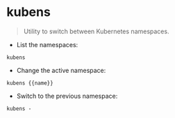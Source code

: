 # kubens

> Utility to switch between Kubernetes namespaces.

- List the namespaces:

`kubens`

- Change the active namespace:

`kubens {{name}}`

- Switch to the previous namespace:

`kubens -`
